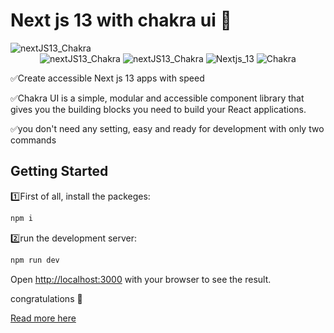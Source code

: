 <h1>Next js 13 with chakra ui 📜</h1>
<img src="https://s8.uupload.ir/files/capture_q9.png" alt="nextJS13_Chakra"/>
<div align="center">
  <img  src="https://img.shields.io/badge/Vercel-000000?style=for-the-badge&logo=vercel&logoColor=white" alt="nextJS13_Chakra"/>
  <img  src="https://img.shields.io/badge/Node.js-43853D?style=for-the-badge&logo=node.js&logoColor=white" alt="nextJS13_Chakra"/>
  <img src="https://img.shields.io/badge/Nextjs-v13.4.6-000.svg" alt="Nextjs_13"/>
  <img src="https://img.shields.io/badge/Chakra ui-v2.7.1-000.svg" alt="Chakra"/>
</div>

<p>✅Create accessible Next js 13 apps with speed</p>
<p>✅Chakra UI is a simple, modular and accessible component library that gives you the building blocks you need to build your React applications.</p>
<p>✅you don't need any setting, easy and ready for development with only two commands</p>

## Getting Started

1️⃣First of all, install the packeges:

```bash
npm i
```
2️⃣run the development server:
```bash
npm run dev
```

Open [http://localhost:3000](http://localhost:3000) with your browser to see the result.

congratulations 🥳

<a href="https://chakra-ui.com/">Read more here</a>

